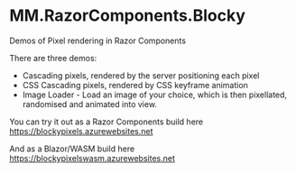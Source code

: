 # MM.RazorComponents.Blocky
Demos of Pixel rendering in Razor Components

There are three demos:
- Cascading pixels, rendered by the server positioning each pixel 
- CSS Cascading pixels, rendered by CSS keyframe animation
- Image Loader - Load an image of your choice, which is then pixellated, randomised and animated into view.

You can try it out as a Razor Components build here 
https://blockypixels.azurewebsites.net

And as a Blazor/WASM build here
https://blockypixelswasm.azurewebsites.net
